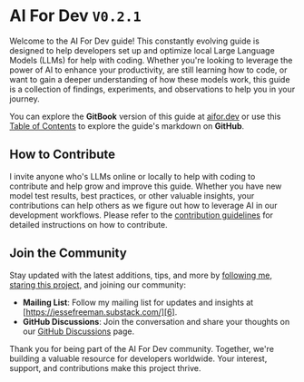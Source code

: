 # AI For Dev `V0.2.1` 

Welcome to the AI For Dev guide! This constantly evolving guide is designed to help developers set up and optimize local Large Language Models (LLMs) for help with coding. Whether you're looking to leverage the power of AI to enhance your productivity, are still learning how to code, or want to gain a deeper understanding of how these models work, this guide is a collection of findings, experiments, and observations to help you in your journey.

You can explore the **GitBook** version of this guide at [aifor.dev][1] or use this [Table of Contents][2] to explore the guide's markdown on **GitHub**.

## How to Contribute

I invite anyone who's LLMs online or locally to help with coding to contribute and help grow and improve this guide. Whether you have new model test results, best practices, or other valuable insights, your contributions can help others as we figure out how to leverage AI in our development workflows. Please refer to the [contribution guidelines][3] for detailed instructions on how to contribute.

## Join the Community

Stay updated with the latest additions, tips, and more by [following me][4], [staring this project,][5] and joining our community:
- **Mailing List**: Follow my mailing list for updates and insights at [https://jessefreeman.substack.com/][6].
- **GitHub Discussions**: Join the conversation and share your thoughts on our [GitHub Discussions][7] page.

Thank you for being part of the AI For Dev community. Together, we're building a valuable resource for developers worldwide. Your interest, support, and contributions make this project thrive.

[1]:	https://jesse-freeman.gitbook.io/ai-for-dev/
[2]:	SUMMARY.md
[3]:	CONTRIBUTING.md
[4]:	https://github.com/jessefreeman
[5]:	https://github.com/jessefreeman/ai-for-dev
[6]:	https://jessefreeman.substack.com/
[7]:	https://github.com/jessefreeman/ai-for-dev/discussions